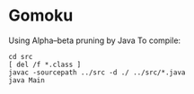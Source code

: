 # Gomoku

Using Alpha–beta pruning by Java
To compile:

```
cd src
[ del /f *.class ]
javac -sourcepath ../src -d ./ ../src/*.java
java Main
```
